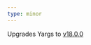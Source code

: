 ```yaml
---
type: minor
---
```


Upgrades Yargs to [v18.0.0](https://github.com/yargs/yargs/releases/tag/v18.0.0)

